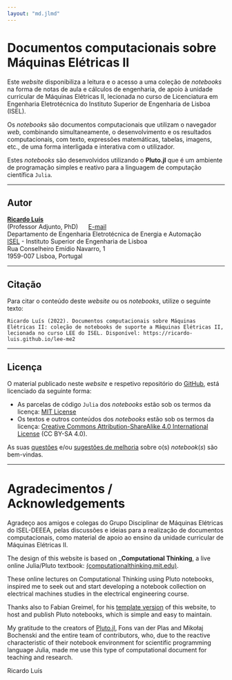 ```yaml
---
layout: "md.jlmd"
---
```


# Documentos computacionais sobre **Máquinas Elétricas II**

Este *website* disponibiliza a leitura e o acesso a uma coleção de *notebooks* na forma de notas de aula e cálculos de engenharia, de apoio à unidade curricular de Máquinas Elétricas II, lecionada no curso de Licenciatura em Engenharia Eletrotécnica do Instituto Superior de Engenharia de Lisboa (ISEL).

Os *notebooks* são documentos computacionais que utilizam o navegador *web*, combinando simultaneamente, o desenvolvimento e os resultados computacionais, com texto, expressões matemáticas, tabelas, imagens, etc., de uma forma interligada e interativa com o utilizador.

Estes *notebooks* são desenvolvidos utilizando o **Pluto.jl** que é um ambiente de programação simples e reativo para a linguagem de computação científica `Julia`.


---
## Autor

[**Ricardo Luís**](https://www.isel.pt/docentes/ricardo-jorge-ferreira-luis)  
(Professor Adjunto, PhD)&nbsp;&nbsp;&nbsp;&nbsp;&nbsp;&nbsp;[E-mail](mailto:ricardo.luis@isel.pt)  
Departamento de Engenharia Eletrotécnica de Energia e Automação  
[ISEL](https://www.isel.pt/) - Instituto Superior de Engenharia de Lisboa  
Rua Conselheiro Emídio Navarro, 1  
1959-007 Lisboa, Portugal  

---
## Citação

Para citar o conteúdo deste *website* ou os *notebooks*, utilize o seguinte texto:
```
Ricardo Luís (2022). Documentos computacionais sobre Máquinas Elétricas II: coleção de notebooks de suporte a Máquinas Elétricas II, lecionada no curso LEE do ISEL. Disponível: https://ricardo-luis.github.io/lee-me2
```

---  
## Licença

O material publicado neste *website* e respetivo repositório do [GitHub](https://github.com/Ricardo-Luis/lee-me2), está licenciado da seguinte forma:

- As parcelas de código `Julia` dos *notebooks* estão sob os termos da licença: [MIT License](https://tldrlegal.com/license/mit-license)
- Os textos e outros conteúdos dos *notebooks* estão sob os termos da licença: [Creative Commons Attribution-ShareAlike 4.0 International License](https://creativecommons.org/licenses/by-sa/4.0/deed.pt) (CC BY-SA 4.0).
 

As suas [questões](https://github.com/Ricardo-Luis/lee-me2/issues) e/ou [sugestões de melhoria](https://github.com/Ricardo-Luis/lee-me2/pulls) sobre o(s) *notebook*(*s*) são bem-vindas.

---
# Agradecimentos / Acknowledgements

Agradeço aos amigos e colegas do Grupo Disciplinar de Máquinas Elétricas do ISEL-DEEEA, pelas discussões e ideias para a realização de documentos computacionais, como material de apoio ao ensino da unidade curricular de Máquinas Elétricas II.

The design of this website is based on _**Computational Thinking**, a live online Julia/Pluto textbook: [(computationalthinking.mit.edu)](https://computationalthinking.mit.edu). 

These online lectures on Computational Thinking using Pluto notebooks, inspired me to seek out and start developing a notebook collection on electrical machines studies in the electrical engineering course. 

Thanks also to Fabian Greimel, for his [template version](https://github.com/greimel/pluto-course-template) of this website, to host and publish Pluto notebooks, which is simple and easy to maintain. 

My gratitude to the creators of [Pluto.jl](https://github.com/fonsp/Pluto.jl), Fons van der Plas and Mikołaj Bochenski and the entire team of contributors, who, due to the reactive characteristic of their notebook environment for scientific programming language Julia, made me use this type of computational document for teaching and research.


Ricardo Luís
